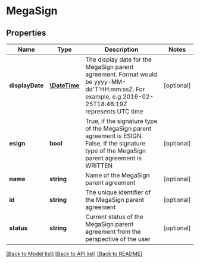 # MegaSign

## Properties
Name | Type | Description | Notes
------------ | ------------- | ------------- | -------------
**displayDate** | [**\DateTime**](\DateTime.md) | The display date for the MegaSign parent agreement. Format would be yyyy-MM-dd&#39;T&#39;HH:mm:ssZ. For example, e.g 2016-02-25T18:46:19Z represents UTC time | [optional] 
**esign** | **bool** | True, if the signature type of the MegaSign parent agreement is ESIGN. False, if the signature type of the MegaSign parent agreement is WRITTEN | [optional] 
**name** | **string** | Name of the MegaSign parent agreement | [optional] 
**id** | **string** | The unique identifier of the MegaSign parent agreement | [optional] 
**status** | **string** | Current status of the MegaSign parent agreement from the perspective of the user | [optional] 

[[Back to Model list]](../README.md#documentation-for-models) [[Back to API list]](../README.md#documentation-for-api-endpoints) [[Back to README]](../README.md)


